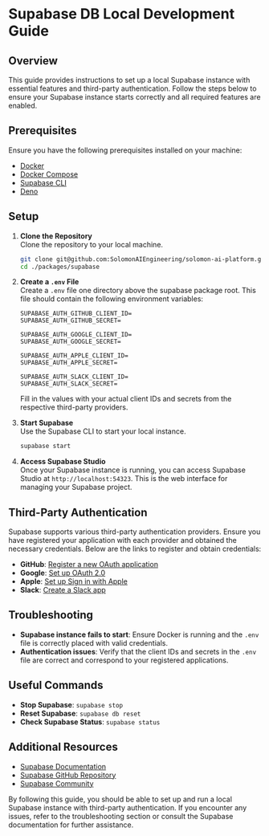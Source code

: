 # Supabase DB Local Development Guide

## Overview

This guide provides instructions to set up a local Supabase instance with essential features and third-party authentication. Follow the steps below to ensure your Supabase instance starts correctly and all required features are enabled.

## Prerequisites

Ensure you have the following prerequisites installed on your machine:

- [Docker](https://www.docker.com/get-started)
- [Docker Compose](https://docs.docker.com/compose/install/)
- [Supabase CLI](https://supabase.com/docs/guides/cli)
- [Deno](https://docs.deno.com/runtime/manual/getting_started/installation)

## Setup

1. **Clone the Repository**  
   Clone the repository to your local machine.

   ```bash
   git clone git@github.com:SolomonAIEngineering/solomon-ai-platform.git
   cd ./packages/supabase
   ```

2. **Create a `.env` File**  
   Create a `.env` file one directory above the supabase package root. This file should contain the following environment variables:

   ```env
   SUPABASE_AUTH_GITHUB_CLIENT_ID=
   SUPABASE_AUTH_GITHUB_SECRET=

   SUPABASE_AUTH_GOOGLE_CLIENT_ID=
   SUPABASE_AUTH_GOOGLE_SECRET=

   SUPABASE_AUTH_APPLE_CLIENT_ID=
   SUPABASE_AUTH_APPLE_SECRET=

   SUPABASE_AUTH_SLACK_CLIENT_ID=
   SUPABASE_AUTH_SLACK_SECRET=
   ```

   Fill in the values with your actual client IDs and secrets from the respective third-party providers.

3. **Start Supabase**  
   Use the Supabase CLI to start your local instance.

   ```bash
   supabase start
   ```

4. **Access Supabase Studio**  
   Once your Supabase instance is running, you can access Supabase Studio at `http://localhost:54323`. This is the web interface for managing your Supabase project.

## Third-Party Authentication

Supabase supports various third-party authentication providers. Ensure you have registered your application with each provider and obtained the necessary credentials. Below are the links to register and obtain credentials:

- **GitHub**: [Register a new OAuth application](https://github.com/settings/developers)
- **Google**: [Set up OAuth 2.0](https://console.developers.google.com/apis/credentials)
- **Apple**: [Set up Sign in with Apple](https://developer.apple.com/documentation/sign_in_with_apple)
- **Slack**: [Create a Slack app](https://api.slack.com/apps)

## Troubleshooting

- **Supabase instance fails to start**: Ensure Docker is running and the `.env` file is correctly placed with valid credentials.
- **Authentication issues**: Verify that the client IDs and secrets in the `.env` file are correct and correspond to your registered applications.

## Useful Commands

- **Stop Supabase**: `supabase stop`
- **Reset Supabase**: `supabase db reset`
- **Check Supabase Status**: `supabase status`

## Additional Resources

- [Supabase Documentation](https://supabase.com/docs)
- [Supabase GitHub Repository](https://github.com/supabase/supabase)
- [Supabase Community](https://community.supabase.com/)

By following this guide, you should be able to set up and run a local Supabase instance with third-party authentication. If you encounter any issues, refer to the troubleshooting section or consult the Supabase documentation for further assistance.
